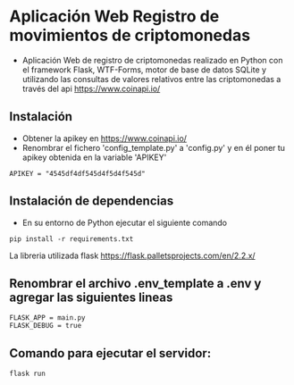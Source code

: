 # Aplicación Web Registro de movimientos de criptomonedas

- Aplicación Web de registro de criptomonedas realizado en Python con el framework Flask, WTF-Forms, motor de base de datos SQLite y utilizando las consultas de valores relativos entre las criptomonedas a través del api https://www.coinapi.io/

## Instalación
- Obtener la apikey en https://www.coinapi.io/
- Renombrar el fichero 'config_template.py' a 'config.py' y en él poner tu apikey obtenida en la variable 'APIKEY'
```
APIKEY = "4545df4df545d4f5d4f545d"
```

## Instalación de dependencias
- En su entorno de Python ejecutar el siguiente comando

```
pip install -r requirements.txt
```
La libreria utilizada flask https://flask.palletsprojects.com/en/2.2.x/

## Renombrar el archivo .env_template a .env y agregar las siguientes lineas
```
FLASK_APP = main.py
FLASK_DEBUG = true
```

## Comando para ejecutar el servidor:
```
flask run
```
